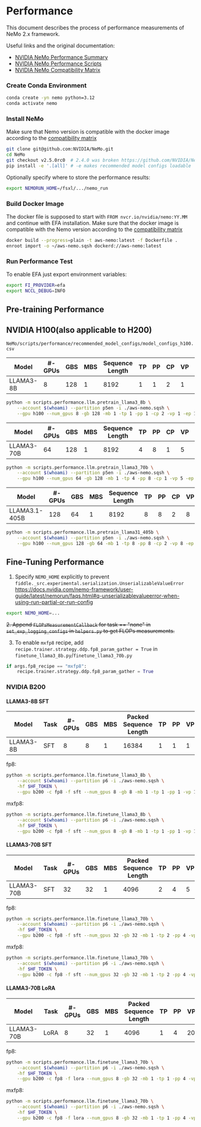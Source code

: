 # Performance

This document describes the process of performance measurements of NeMo 2.x framework.

Useful links and the original documentation:
* [NVIDIA NeMo Performance Summary](https://docs.nvidia.com/nemo-framework/user-guide/latest/performance/performance-summary.html)
* [NVIDIA NeMo Performance Scripts](https://github.com/NVIDIA/NeMo/tree/main/scripts/performance/llm)
* [NVIDIA NeMo Compatibility Matrix](https://docs.nvidia.com/nemo-framework/user-guide/latest/softwarecomponentversions.html)

### Create Conda Environment

```bash
conda create -yn nemo python=3.12
conda activate nemo
```

### Install NeMo

Make sure that Nemo version is compatible with the docker image according to the [compatibility matrix](https://docs.nvidia.com/nemo-framework/user-guide/latest/softwarecomponentversions.html)

```bash
git clone git@github.com:NVIDIA/NeMo.git
cd NeMo
git checkout v2.5.0rc0  # 2.4.0 was broken https://github.com/NVIDIA/NeMo/issues/14392
pip install -e '.[all]' # -e makes recommended model configs loadable
```

Optionally specify where to store the performance results:

```bash
export NEMORUN_HOME=/fsxl/.../nemo_run
```

### Build Docker Image

The docker file is supposed to start with `FROM nvcr.io/nvidia/nemo:YY.MM` and continue with EFA installation. Make sure that the docker image is compatible with the Nemo version according to the [compatibility matrix](https://docs.nvidia.com/nemo-framework/user-guide/latest/softwarecomponentversions.html)

```bash
docker build --progress=plain -t aws-nemo:latest -f Dockerfile .
enroot import -o ~/aws-nemo.sqsh dockerd://aws-nemo:latest
```

### Run Performance Test

To enable EFA just export environment variables:

```bash
export FI_PROVIDER=efa
export NCCL_DEBUG=INFO
```

## Pre-training Performance

## NVIDIA H100(also applicable to H200)

`NeMo/scripts/performance/recommended_model_configs/model_configs_h100.csv`

| Model     | #-GPUs | GBS | MBS | Sequence Length | TP | PP | CP | VP | EP | GA |
|-----------|--------|-----|-----|-----------------|----|----|----|----|----|----|
| LLAMA3-8B | 8      | 128 | 1   | 8192            | 1  | 1  | 2  | 1  | 1  | 32 |

```bash
python -m scripts.performance.llm.pretrain_llama3_8b \
    --account $(whoami) --partition p5en -i ./aws-nemo.sqsh \
    --gpu h100 --num_gpus 8 -gb 128 -mb 1 -tp 1 -pp 1 -cp 2 -vp 1 -ep 1
```

| Model      | #-GPUs | GBS | MBS | Sequence Length | TP | PP | CP | VP | EP | GA |
|------------|--------|-----|-----|-----------------|----|----|----|----|----|----|
| LLAMA3-70B | 64     | 128 | 1   | 8192            | 4  | 8  | 1  | 5  | 1  | 64 |

```bash
python -m scripts.performance.llm.pretrain_llama3_70b \
    --account $(whoami) --partition p5en -i ./aws-nemo.sqsh \
    --gpu h100 --num_gpus 64 -gb 128 -mb 1 -tp 4 -pp 8 -cp 1 -vp 5 -ep 1
```

| Model         | #-GPUs | GBS | MBS | Sequence Length | TP | PP | CP | VP | EP | GA |
|---------------|--------|-----|-----|-----------------|----|----|----|----|----|----|
| LLAMA3.1-405B | 128    | 64  | 1   | 8192            | 8  | 8  | 2  | 8  | 1  | 64 |

```bash
python -m scripts.performance.llm.pretrain_llama31_405b \
    --account $(whoami) --partition p5en -i ./aws-nemo.sqsh \
    --gpu h100 --num_gpus 128 -gb 64 -mb 1 -tp 8 -pp 8 -cp 2 -vp 8 -ep 1
```

## Fine-Tuning Performance

1. Specify `NEMO_HOME` explicitly to prevent `fiddle._src.experimental.serialization.UnserializableValueError`
https://docs.nvidia.com/nemo-framework/user-guide/latest/nemorun/faqs.html#q-unserializablevalueerror-when-using-run-partial-or-run-config

```bash
export NEMO_HOME=...
```

~~2. Append `FLOPsMeasurementCallback` for task == "none" in `set_exp_logging_configs` in `helpers.py` to get FLOPs measurements.~~

3. To enable `mxfp8` recipe, add `recipe.trainer.strategy.ddp.fp8_param_gather = True` in `finetune_llama3_8b.py`/`finetune_llama3_70b.py`
```python
if args.fp8_recipe == "mxfp8":
    recipe.trainer.strategy.ddp.fp8_param_gather = True
```

### NVIDIA B200

#### LLAMA3-8B SFT

| Model     | Task | #-GPUs | GBS | MBS | Packed Sequence Length | TP | PP | VP | GA |
|-----------|------|--------|-----|-----|------------------------|----|----|----|----|
| LLAMA3-8B | SFT  | 8      | 8   | 1   | 16384                  | 1  | 1  | 1  | 1  |

fp8:
```bash
python -m scripts.performance.llm.finetune_llama3_8b \
    --account $(whoami) --partition p6 -i ./aws-nemo.sqsh \
    -hf $HF_TOKEN \
    --gpu b200 -c fp8 -f sft --num_gpus 8 -gb 8 -mb 1 -tp 1 -pp 1 -vp 1
```
mxfp8:
```bash
python -m scripts.performance.llm.finetune_llama3_8b \
    --account $(whoami) --partition p6 -i ./aws-nemo.sqsh \
    -hf $HF_TOKEN \
    --gpu b200 -c fp8 -f sft --num_gpus 8 -gb 8 -mb 1 -tp 1 -pp 1 -vp 1 -fr mxfp8
```

#### LLAMA3-70B SFT

| Model      | Task | #-GPUs | GBS | MBS | Packed Sequence Length | TP | PP | VP | GA |
|------------|------|--------|-----|-----|------------------------|----|----|----|----|
| LLAMA3-70B | SFT  | 32     | 32  | 1   | 4096                   | 2  | 4  | 5  | 8  |

fp8:
```bash
python -m scripts.performance.llm.finetune_llama3_70b \
    --account $(whoami) --partition p6 -i ./aws-nemo.sqsh \
    -hf $HF_TOKEN \
    --gpu b200 -c fp8 -f sft --num_gpus 32 -gb 32 -mb 1 -tp 2 -pp 4 -vp 5
```
mxfp8:
```bash
python -m scripts.performance.llm.finetune_llama3_70b \
    --account $(whoami) --partition p6 -i ./aws-nemo.sqsh \
    -hf $HF_TOKEN \
    --gpu b200 -c fp8 -f sft --num_gpus 32 -gb 32 -mb 1 -tp 2 -pp 4 -vp 5 -fr mxfp8
```

#### LLAMA3-70B LoRA

| Model      | Task  | #-GPUs | GBS | MBS | Packed Sequence Length | TP | PP | VP | GA |
|------------|-------|--------|-----|-----|------------------------|----|----|----|----|
| LLAMA3-70B | LoRA  | 8      | 32  | 1   | 4096                   | 1  | 4  | 20 | 16 |

fp8:
```bash
python -m scripts.performance.llm.finetune_llama3_70b \
    --account $(whoami) --partition p6 -i ./aws-nemo.sqsh \
    -hf $HF_TOKEN \
    --gpu b200 -c fp8 -f lora --num_gpus 8 -gb 32 -mb 1 -tp 1 -pp 4 -vp 20
```
mxfp8:
```bash
python -m scripts.performance.llm.finetune_llama3_70b \
    --account $(whoami) --partition p6 -i ./aws-nemo.sqsh \
    -hf $HF_TOKEN \
    --gpu b200 -c fp8 -f lora --num_gpus 8 -gb 32 -mb 1 -tp 1 -pp 4 -vp 20 -fr mxfp8
```

